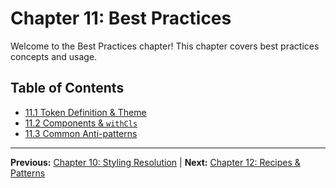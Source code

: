 # Chapter 11: Best Practices

Welcome to the Best Practices chapter! This chapter covers best practices concepts and usage.

## Table of Contents
- [11.1 Token Definition & Theme](./11.1-token-definition-theme.md)
- [11.2 Components & `withCls`](./11.2-components-withcls.md)
- [11.3 Common Anti-patterns](./11.3-common-anti-patterns.md)

---

**Previous:** [Chapter 10: Styling Resolution](../10-styling-resolution/README.md) | **Next:** [Chapter 12: Recipes & Patterns](../12-recipes-&-patterns/README.md)

